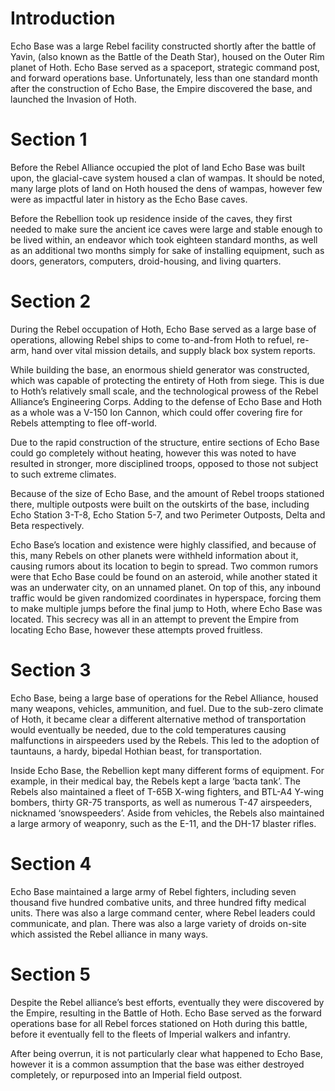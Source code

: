 # Introduction

Echo Base was a large Rebel facility constructed shortly after the battle of Yavin, (also known as the Battle of the Death Star), housed on the Outer Rim planet of Hoth.
Echo Base served as a spaceport, strategic command post, and forward operations base.
Unfortunately, less than one standard month after the construction of Echo Base, the Empire discovered the base, and launched the Invasion of Hoth.

# Section 1

Before the Rebel Alliance occupied the plot of land Echo Base was built upon, the glacial-cave system housed a clan of wampas.
It should be noted, many large plots of land on Hoth housed the dens of wampas, however few were as impactful later in history as the Echo Base caves.

Before the Rebellion took up residence inside of the caves, they first needed to make sure the ancient ice caves were large and stable enough to be lived within, an endeavor which took eighteen standard months, as well as an additional two months simply for sake of installing equipment, such as doors, generators, computers, droid-housing, and living quarters.

# Section 2

During the Rebel occupation of Hoth, Echo Base served as a large base of operations, allowing Rebel ships to come to-and-from Hoth to refuel, re-arm, hand over vital mission details, and supply black box system reports.

While building the base, an enormous shield generator was constructed, which was capable of protecting the entirety of Hoth from siege.
This is due to Hoth’s relatively small scale, and the technological prowess of the Rebel Alliance’s Engineering Corps.
Adding to the defense of Echo Base and Hoth as a whole was a V-150 Ion Cannon, which could offer covering fire for Rebels attempting to flee off-world.

Due to the rapid construction of the structure, entire sections of Echo Base could go completely without heating, however this was noted to have resulted in stronger, more disciplined troops, opposed to those not subject to such extreme climates.

Because of the size of Echo Base, and the amount of Rebel troops stationed there, multiple outposts were built on the outskirts of the base, including Echo Station 3-T-8, Echo Station 5-7, and two Perimeter Outposts, Delta and Beta respectively.

Echo Base’s location and existence were highly classified, and because of this, many Rebels on other planets were withheld information about it, causing rumors about its location to begin to spread.
Two common rumors were that Echo Base could be found on an asteroid, while another stated it was an underwater city, on an unnamed planet.
On top of this, any inbound traffic would be given randomized coordinates in hyperspace, forcing them to make multiple jumps before the final jump to Hoth, where Echo Base was located.
This secrecy was all in an attempt to prevent the Empire from locating Echo Base, however these attempts proved fruitless.

# Section 3

Echo Base, being a large base of operations for the Rebel Alliance, housed many weapons, vehicles, ammunition, and fuel.
Due to the sub-zero climate of Hoth, it became clear a different alternative method of transportation would eventually be needed, due to the cold temperatures causing malfunctions in airspeeders used by the Rebels.
This led to the adoption of tauntauns, a hardy, bipedal Hothian beast, for transportation.

Inside Echo Base, the Rebellion kept many different forms of equipment.
For example, in their medical bay, the Rebels kept a large ‘bacta tank’.
The Rebels also maintained a fleet of T-65B X-wing fighters, and BTL-A4 Y-wing bombers, thirty GR-75 transports, as well as numerous T-47 airspeeders, nicknamed ‘snowspeeders’.
Aside from vehicles, the Rebels also maintained a large armory of weaponry, such as the E-11, and the DH-17 blaster rifles.

# Section 4

Echo Base maintained a large army of Rebel fighters, including seven thousand five hundred combative units, and three hundred fifty medical units.
There was also a large command center, where Rebel leaders could communicate, and plan.
There was also a large variety of droids on-site which assisted the Rebel alliance in many ways.

# Section 5

Despite the Rebel alliance’s best efforts, eventually they were discovered by the Empire, resulting in the Battle of Hoth.
Echo Base served as the forward operations base for all Rebel forces stationed on Hoth during this battle, before it eventually fell to the fleets of Imperial walkers and infantry.

After being overrun, it is not particularly clear what happened to Echo Base, however it is a common assumption that the base was either destroyed completely, or repurposed into an Imperial field outpost.
